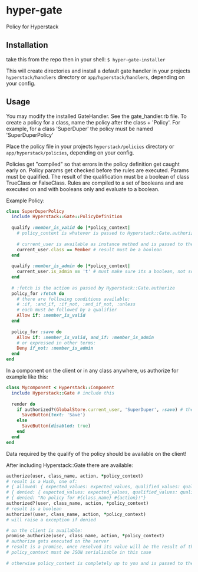 # hyper-gate
Policy for Hyperstack

## Installation
take this from the repo
then in your shell:
`$ hyper-gate-installer`

This will create directories and install a default gate handler in your projects `hyperstack/handlers` directory or
`app/hyperstack/handlers`, depending on your config.

## Usage
You may modify the installed GateHandler. See the gate_handler.rb file.
To create a policy for a class, name the policy after the class + 'Policy'.
For example, for a class 'SuperDuper' the policy must be named 'SuperDuperPolicy'

Place the policy file in your projects `hyperstack/policies` directory or `app/hyperstack/policies`, depending on your config.

Policies get "compiled" so that errors in the policy definition get caught early on.
Policy params get checked before the rules are executed.
Params must be qualified. The result of the qualification must be a boolean of class TrueClass or FalseClass.
Rules are compiled to a set of booleans and are executed on and with booleans only and evaluate to a boolean.

Example Policy:
```ruby
class SuperDuperPolicy
  include Hyperstack::Gate::PolicyDefinition
  
  qualify :member_is_valid do |*policy_context|
    # policy_context is whatever is passed to Hyperstack::Gate.authorize
  
    # current_user is available as instance method and is passed to the policy initializer by Hyperstack::Gate.authorize
    current_user.class == Member # result must be a boolean
  end
  
  qualify :member_is_admin do |*policy_context|
    current_user.is_admin == 't' # must make sure its a boolean, not some 't' or '1' from the ORM or DB
  end
  
  # :fetch is the action as passed by Hyperstack::Gate.authorize
  policy_for :fetch do
    # there are following conditions available:
    # :if, :and_if, :if_not, :and_if_not, :unless 
    # each must be followed by a qualifier  
    Allow if: :member_is_valid
  end
  
  policy_for :save do
    Allow if: :member_is_valid, and_if: :member_is_admin
    # or expressed in other terms:
    Deny if_not: :member_is_admin 
  end
end
```
In a component on the client or in any class anywhere, us authorize for example like this:
```ruby
class Mycomponent < Hyperstack::Component
  include Hyperstack::Gate # include this
  
  render do
    if authorized?(GlobalStore.current_user, 'SuperDuper', :save) # then use this
      SaveButton(text: 'Save')
    else
      SaveButton(disabled: true)
    end
  end
end
```
Data required by the qualify of the policy should be available on the client!

After including Hyperstack::Gate there are available:
```ruby
authorize(user, class_name, action, *policy_context)
# result is a Hash, one of:
# { allowed: { expected_values: expected_values, qualified_values: qualified_values }}
# { denied: { expected_values: expected_values, qualified_values: qualified_values }}
# { denied: "No policy for #{class_name} #{action}!"}
authorized?(user, class_name, action, *policy_context)
# result is a boolean
authorize!(user, class_name, action, *policy_context)
# will raise a exception if denied

# on the client is available:
promise_authorize(user, class_name, action, *policy_context)
# authorize gets executed on the server
# result is a promise, once resolved its value will be the result of the server side authorize call
# policy_context must be JSON serializable in this case
  
# otherwise policy_context is completely up to you and is passed to the qualifiers 
```
